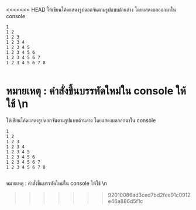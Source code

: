 <<<<<<< HEAD
ให้เขียนโค้ดแสดงรูปดอกจันตามรูปแบบด้านล่าง โดยแสดงผลออกมาใน console

```
1 
1 2 
1 2 3 
1 2 3 4 
1 2 3 4 5 
1 2 3 4 5 6 
1 2 3 4 5 6 7 
1 2 3 4 5 6 7 8


```

หมายเหตุ : คำสั่งขึ้นบรรทัดใหม่ใน console ให้ใช้ \n
=======
ให้เขียนโค้ดแสดงรูปดอกจันตามรูปแบบด้านล่าง โดยแสดงผลออกมาใน console

```
1 
1 2 
1 2 3 
1 2 3 4 
1 2 3 4 5 
1 2 3 4 5 6 
1 2 3 4 5 6 7 
1 2 3 4 5 6 7 8


```

หมายเหตุ : คำสั่งขึ้นบรรทัดใหม่ใน console ให้ใช้ \n
>>>>>>> 92010086ad3ced7bd2fee91c0912e46a886d5f1c
